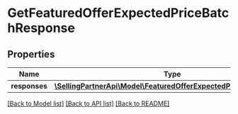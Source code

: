 # GetFeaturedOfferExpectedPriceBatchResponse

## Properties
Name | Type | Description | Notes
------------ | ------------- | ------------- | -------------
**responses** | [**\SellingPartnerApi\Model\FeaturedOfferExpectedPriceResponseList**](FeaturedOfferExpectedPriceResponseList.md) |  | [optional] 

[[Back to Model list]](../README.md#documentation-for-models) [[Back to API list]](../README.md#documentation-for-api-endpoints) [[Back to README]](../README.md)


